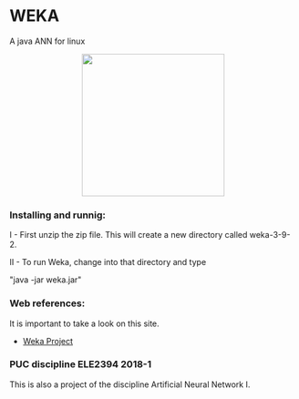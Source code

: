 # WEKA 
A java ANN for linux

<p align="center">
  <img src="weka-3-9-2/weka.ico" width="250"/>
</p>

### Installing and runnig:

I - First unzip the zip file. This will create a new directory called weka-3-9-2. 

II - To run Weka, change into that directory and type

"java -jar weka.jar"

### Web references:
  It is important to take a look on this site.

- [Weka Project](https://www.cs.waikato.ac.nz/ml/weka/) 

### PUC discipline ELE2394 2018-1

This is also a project of the discipline Artificial Neural Network I. 
